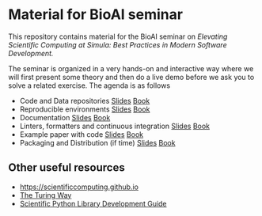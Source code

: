 # Material for BioAI seminar

This repository contains material for the BioAI seminar on *Elevating Scientific Computing at Simula: Best Practices in Modern Software Development.*

The seminar is organized in a very hands-on and interactive way where we will first present some theory and then do a live demo before we ask you to solve a related exercise.
The agenda is as follows

- Code and Data repositories [Slides](https://scientificcomputing.github.io/bioai-seminar-23-11-2023/repo-slides.html) [Book](https://scientificcomputing.github.io/bioai-seminar-23-11-2023/docs/repo.html)
- Reproducible environments [Slides](https://scientificcomputing.github.io/bioai-seminar-23-11-2023/environments-slides.html) [Book](https://scientificcomputing.github.io/bioai-seminar-23-11-2023/docs/environments.html)
- Documentation [Slides](https://scientificcomputing.github.io/bioai-seminar-23-11-2023/documentation-slides.html) [Book](https://scientificcomputing.github.io/bioai-seminar-23-11-2023/docs/documentation.html)
- Linters, formatters and continuous integration [Slides](https://scientificcomputing.github.io/bioai-seminar-23-11-2023/testing-slides.html) [Book](https://scientificcomputing.github.io/bioai-seminar-23-11-2023/docs/testing.html)
- Example paper with code [Slides](https://scientificcomputing.github.io/bioai-seminar-23-11-2023/paper-slides.html) [Book](https://scientificcomputing.github.io/bioai-seminar-23-11-2023/docs/paper.html)
- Packaging and Distribution (if time) [Slides](https://scientificcomputing.github.io/bioai-seminar-23-11-2023/distribution-slides.html) [Book](https://scientificcomputing.github.io/bioai-seminar-23-11-2023/docs/distribution.html)


## Other useful resources

- https://scientificcomputing.github.io
- [The Turing Way](https://the-turing-way.netlify.app/reproducible-research/reproducible-research)
- [Scientific Python Library Development Guide](https://learn.scientific-python.org/development/)
